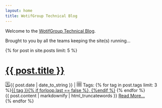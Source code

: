 ```yaml
---
layout: home
title: WotifGroup Technical Blog
---
```


Welcome to the <a href="http://wotifgroup.github.com/">WotifGroup Technical Blog</a>.

Brought to you by all the teams keeping the site(s) running...

<div id="blog-posts">
	{% for post in site.posts limit: 5 %}
	<div class="post{% if forloop.first %} first{% endif %}">
		<h1 class="post-title"><a href="{{ post.url }}">{{ post.title }}</a></h1>
		<div class="post-meta">
			<span class="date"><img src="/images/icons/ico_calendar.png" alt="" />{{ post.date | date_to_string }} | </span>
			<span class="categories">
				<img src="/images/icons/ico_drawer.png" alt="" />
				Tags: {% for tag in post.tags limit: 3 %}<a href="/tags/{{ tag | replace:' ', '-' | downcase }}">{{ tag }}{% if forloop.last == false %}, {%endif %}</a> {% endfor %}
			</span>
		</div>
		{{ post.content | markdownify | html_truncatewords }} <a class="more-link" href="{{ post.url }}">Read More&hellip;</a>
	</div><!-- end: .post -->
	{% endfor %}
</div>


